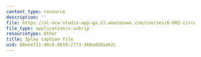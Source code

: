 ```yaml
---
content_type: resource
description: ''
file: https://ol-ocw-studio-app-qa.s3.amazonaws.com/courses/6-002-circuits-and-electronics-spring-2007/68eee711d6c6d6192773360adb8aa62c_TXJIhDHtHSI.srt
file_type: application/x-subrip
resourcetype: Other
title: 3play caption file
uid: 68eee711-d6c6-d619-2773-360adb8aa62c
---
```

